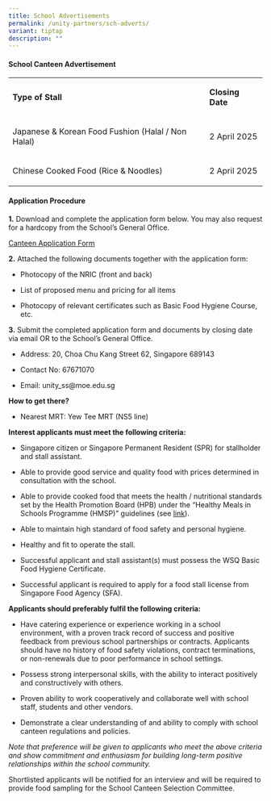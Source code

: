 ```yaml
---
title: School Advertisements
permalink: /unity-partners/sch-adverts/
variant: tiptap
description: ""
---
```

<h4><strong>School Canteen Advertisement</strong></h4>
<table style="minWidth: 50px">
<colgroup>
<col>
<col>
</colgroup>
<tbody>
<tr>
<td rowspan="1" colspan="1">
<p><strong>Type of Stall</strong>
</p>
</td>
<td rowspan="1" colspan="1">
<p><strong>Closing Date</strong>
</p>
</td>
</tr>
<tr>
<td rowspan="1" colspan="1">
<p>Japanese &amp; Korean Food Fushion (Halal / Non Halal)</p>
</td>
<td rowspan="1" colspan="1">
<p>2 April 2025</p>
</td>
</tr>
<tr>
<td rowspan="1" colspan="1">
<p>Chinese Cooked Food (Rice &amp; Noodles)</p>
</td>
<td rowspan="1" colspan="1">
<p>2 April 2025</p>
</td>
</tr>
</tbody>
</table>
<p></p>
<h4><strong>Application Procedure</strong></h4>
<p><strong>1.</strong>&nbsp;Download and complete the application form below.
You may also request for a hardcopy from the School’s General Office.</p>
<p><a href="/files/canteen_application_form.pdf" rel="noopener noreferrer nofollow" target="_blank">Canteen Application Form</a>
</p>
<p><strong>2.</strong>&nbsp;Attached the following documents together with
the application form:</p>
<ul data-tight="true" class="tight">
<li>
<p>Photocopy of the NRIC (front and back)</p>
</li>
<li>
<p>List of proposed menu and pricing for all items</p>
</li>
<li>
<p>Photocopy of relevant certificates such as Basic Food Hygiene Course,
etc.</p>
</li>
</ul>
<p><strong>3.</strong>&nbsp;Submit the completed application form and documents
by closing date via email OR to the School’s General Office.</p>
<ul data-tight="true" class="tight">
<li>
<p>Address: 20, Choa Chu Kang Street 62, Singapore 689143</p>
</li>
<li>
<p>Contact No: 67671070</p>
</li>
<li>
<p>Email: <a rel="noopener noreferrer nofollow" target="_blank">unity_ss@moe.edu.sg</a>
</p>
</li>
</ul>
<p><strong>How to get there?</strong>
</p>
<ul data-tight="true" class="tight">
<li>
<p>Nearest MRT: Yew Tee MRT (NS5 line)</p>
</li>
</ul>
<p><strong>Interest applicants must meet the following criteria:</strong>
</p>
<ul data-tight="true" class="tight">
<li>
<p>Singapore citizen or Singapore Permanent Resident (SPR) for stallholder
and stall assistant.</p>
</li>
<li>
<p>Able to provide good service and quality food with prices determined in
consultation with the school.</p>
</li>
<li>
<p>Able to provide cooked food that meets the health / nutritional standards
set by the Health Promotion Board (HPB) under the “Healthy Meals in Schools
Programme (HMSP)” guidelines (see&nbsp;<a href="https://www.hpb.gov.sg/schools/school-programmes/healthy-meals-in-schools-programme" rel="noopener noreferrer nofollow" target="_blank">link</a>).</p>
</li>
<li>
<p>Able to maintain high standard of food safety and personal hygiene.</p>
</li>
<li>
<p>Healthy and fit to operate the stall.</p>
</li>
<li>
<p>Successful applicant and stall assistant(s) must possess the WSQ Basic
Food Hygiene Certificate.</p>
</li>
<li>
<p>Successful applicant is required to apply for a food stall license from
Singapore Food Agency (SFA).</p>
<p></p>
</li>
</ul>
<p><strong>Applicants should preferably fulfil the following criteria:</strong>
</p>
<ul data-tight="true" class="tight">
<li>
<p>Have catering experience or experience working in a school environment,
with a proven track record of success and positive feedback from previous
school partnerships or contracts. Applicants should have no history of
food safety violations, contract terminations, or non-renewals due to poor
performance in school settings.</p>
</li>
<li>
<p>Possess strong interpersonal skills, with the ability to interact positively
and constructively with others. &nbsp;</p>
</li>
<li>
<p>Proven ability to work cooperatively and collaborate well with school
staff, students and other vendors.</p>
</li>
<li>
<p>Demonstrate a clear understanding of and ability to comply with school
canteen regulations and policies.</p>
</li>
</ul>
<p><em>Note that preference will be given to applicants who meet the above criteria and show commitment and enthusiasm for building long-term positive relationships within the school community.</em>
</p>
<p>Shortlisted applicants will be notified for an interview and will be required
to provide food sampling for the School Canteen Selection Committee.</p>
<p></p>
<p></p>